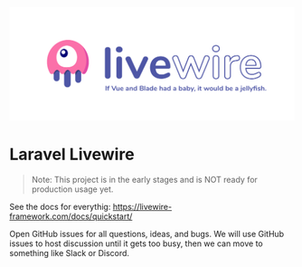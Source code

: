 ![Livewire: If Vue and Blade had a baby, it would be a jellyfish.](github_banner.png)

# Laravel Livewire

> Note: This project is in the early stages and is NOT ready for production usage yet.

See the docs for everythig: https://livewire-framework.com/docs/quickstart/

Open GitHub issues for all questions, ideas, and bugs. We will use GitHub issues to host discussion until it gets too busy, then we can move to something like Slack or Discord.

